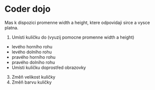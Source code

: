 # Coder dojo

Mas k dispozici promenne width a height, ktere odpovidaji sirce a vysce platna.

1. Umísti kuličku do (vyuzij pomocne promenne width a height)
* levého horního rohu
* levého dolního rohu
* pravého horního rohu
* pravého dolního rohu
* Umísti kuličku doprostřed obrazovky
3. Změň velikost kuličky
4. Změň barvu kuličky



